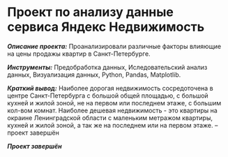 # Проект по анализу данные сервиса Яндекс Недвижимость

***Описание проекта:*** Проанализировали различные факторы влияющие на цены продажы квартир в Санкт-Петербурге.

***Инструменты:*** Предобработка данных, Иследовательский анализ данных, Визуализация данных, Python, Pandas, Matplotlib. 

 ***Краткий вывод:*** Наиболее дорогая недвижимость сосредоточена в центре Санкт-Петербурга с большой общей площадью, с большой кухней и жилой зоной, не на первом или последнем этаже, с большим кол-вом комнат. Наиболее дешевая недвижимость - это квартиры на окраине Ленинградской области с маленьким метражом квартиры, кухней и жилой зоной, а так же на последнем или на первом этаже. – проект завершён

***Проект завершён***
